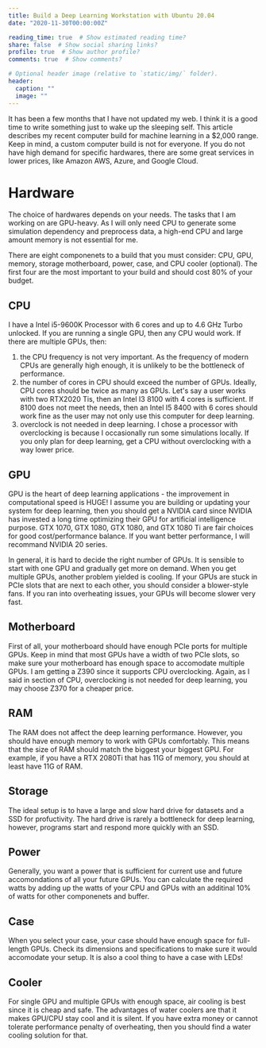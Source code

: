 ```yaml
---
title: Build a Deep Learning Workstation with Ubuntu 20.04
date: "2020-11-30T00:00:00Z"

reading_time: true  # Show estimated reading time?
share: false  # Show social sharing links?
profile: true  # Show author profile?
comments: true  # Show comments?

# Optional header image (relative to `static/img/` folder).
header:
  caption: ""
  image: ""
---
```


It has been a few months that I have not updated my web. I think it is a good time to write something just to wake up the sleeping self. This article describes my recent computer build for machine learning in a $2,000 range. Keep in mind, a custom computer build is not for everyone. If you do not have high demand for specific hardwares, there are some great services in lower prices, like Amazon AWS, Azure, and Google Cloud.      
# <b>Hardware</b>

The choice of hardwares depends on your needs. The tasks that I am working on are GPU-heavy. As I will only need CPU to generate some simulation dependency and preprocess data, a high-end CPU and large amount memory is not essential for me.     

There are eight componenets to a build that you must consider: CPU, GPU, memory, storage motherboard, power, case, and CPU cooler (optional). The first four are the most important to your build and should cost 80% of your budget. 
    
## <b>CPU</b>

I have a Intel i5-9600K Processor with 6 cores and up to 4.6 GHz Turbo unlocked. If you are running a single GPU, then any CPU would work. If there are multiple GPUs, then:    
1) the CPU frequency is not very important. As the frequency of modern CPUs are generally high enough, it is unlikely to be the bottleneck of performance.    
2) the number of cores in CPU should exceed the number of GPUs. Ideally, CPU cores should be twice as many as GPUs. Let's say a user works with two RTX2020 Tis, then an Intel I3 8100 with 4 cores is sufficient. If 8100 does not meet the needs, then an Intel I5 8400 with 6 cores should work fine as the user may not only use this computer for deep learning.
3) overclock is not needed in deep learning. I chose a processor with overclocking is because I occasionally run some simulations locally. If you only plan for deep learning, get a CPU without overclocking with a way lower price.    
    
## <b>GPU</b>

GPU is the heart of deep learning applications - the improvement in computational speed is HUGE! I assume you are building or updating your system for deep learning, then you should get a NVIDIA card since NVIDIA has invested a long time optimizing their GPU for artificial intelligence purpose. GTX 1070, GTX 1080, GTX 1080, and GTX 1080 Ti are fair choices for good cost/performance balance. If you want better performance, I will recommand NVIDIA 20 series.     

In general, it is hard to decide the right number of GPUs. It is sensible to start with one GPU and gradually get more on demand. When you get multiple GPUs, another problem yielded is cooling. If your GPUs are stuck in PCIe slots that are next to each other, you should consider a blower-style fans. If you ran into overheating issues, your GPUs will become slower very fast.     
    
## <b>Motherboard</b>

First of all, your motherboard should have enough PCIe ports for multiple GPUs. Keep in mind that most GPUs have a width of two PCIe slots, so make sure your motherboard has enough space to accomodate multiple GPUs. I am getting a Z390 since it supports CPU overclocking. Again, as I said in section of CPU, overclocking is not needed for deep learning, you may choose Z370 for a cheaper price.   
     
## <b>RAM</b>

The RAM does not affect the deep learning performance. However, you should have enough memory to work with GPUs comfortably. This means that the size of RAM should match the biggest your biggest GPU. For example, if you have a RTX 2080Ti that has 11G of memory, you should at least have 11G of RAM.     
    
## <b>Storage</b>

The ideal setup is to have a large and slow hard drive for datasets and a SSD for profuctivity. The hard drive is rarely a bottleneck for deep learning, however, programs start and respond more quickly with an SSD.    
    
## <b>Power</b>

Generally, you want a power that is sufficient for current use and future accomondations of all your future GPUs. You can calculate the required watts by adding up the watts of your CPU and GPUs with an additinal 10% of watts for other componenets and buffer.    
    
## <b>Case</b>

When you select your case, your case should have enough space for full-length GPUs. Check its dimensions and specifications to make sure it would accomodate your setup. It is also a cool thing to have a case with LEDs!    
    
## <b>Cooler</b>

For single GPU and multiple GPUs with enough space, air cooling is best since it is cheap and safe. The advantages of water coolers are that it makes GPU/CPU stay cool and it is silent. If you have extra money or cannot tolerate performance penalty of overheating, then you should find a water cooling solution for that.